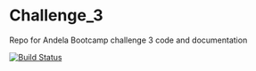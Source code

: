 # Challenge_3
Repo for Andela Bootcamp challenge 3 code and documentation

[![Build Status](https://travis-ci.org/Kyppy/Challenge_3.svg?branch=develop)](https://travis-ci.org/Kyppy/Challenge_3)
